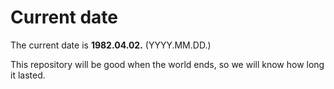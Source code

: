 # Current date

The current date is **1982.04.02.** (YYYY.MM.DD.)

This repository will be good when the world ends, so we will know how long it lasted.